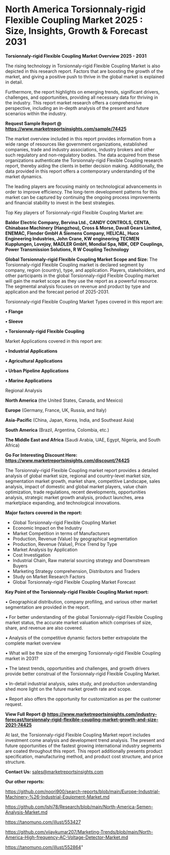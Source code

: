 # North America Torsionnaly-rigid Flexible Coupling Market 2025 : Size, Insights, Growth & Forecast 2031

<Strong> Torsionnaly-rigid Flexible Coupling Market Overview 2025 - 2031</strong>

The rising technology in Torsionnaly-rigid Flexible Coupling Market is also depicted in this research report. Factors that are boosting the growth of the market, and giving a positive push to thrive in the global market is explained in detail.

Furthermore, the report highlights on emerging trends, significant drivers, challenges, and opportunities, providing all necessary data for thriving in the industry. This report market research offers a comprehensive perspective, including an in-depth analysis of the present and future scenarios within the industry.

<strong>Request Sample Report @ <a href=https://www.marketreportsinsights.com/sample/74425>https://www.marketreportsinsights.com/sample/74425</a></strong>

The market overview included in this report provides information from a wide range of resources like government organizations, established companies, trade and industry associations, industry brokers and other such regulatory and non-regulatory bodies. The data acquired from these organizations authenticate the Torsionnaly-rigid Flexible Coupling research report, thereby aiding the clients in better decision making. Additionally, the data provided in this report offers a contemporary understanding of the market dynamics.

The leading players are focusing mainly on technological advancements in order to improve efficiency. The long-term development patterns for this market can be captured by continuing the ongoing process improvements and financial stability to invest in the best strategies.

Top Key players of Torsionnaly-rigid Flexible Coupling Market are:

<strong>Baldor Electric Company, Bervina Ltd., CANDY CONTROLS, CENTA, Chinabase Machinery (Hangzhou), Cross & Morse, Davall Gears Limited, ENEMAC, Flender GmbH A Siemens Company, HELICAL, Huco Engineering Industries, John Crane, KW engineering TECMEN Kupplungen, Lovejoy, MADLER GmbH, Mondial Spa, NBK, OEP Couplings, Power Transmission Solutions, R W Coupling Technology</strong>

<strong><b>Global Torsionnaly-rigid Flexible Coupling Market Scope and Size:</b></strong>
The Torsionnaly-rigid Flexible Coupling market is declared segment by company, region (country), type, and application. Players, stakeholders, and other participants in the global Torsionnaly-rigid Flexible Coupling market will gain the market scope as they use the report as a powerful resource. The segmental analysis focuses on revenue and product by type and application and the forecast period of 2025-2031.

Torsionnaly-rigid Flexible Coupling Market Types covered in this report are:

<strong>• Flange

• Sleeve

• Torsionnaly-rigid Flexible Coupling</strong>

Market Applications covered in this report are:

<strong>• Industrial Applications

• Agricultural Applications

• Urban Pipeline Applications

• Marine Applications</strong> 

Regional Analysis

<strong>North America</strong> (the United States, Canada, and Mexico)

<strong>Europe</strong> (Germany, France, UK, Russia, and Italy)

<strong>Asia-Pacific</strong> (China, Japan, Korea, India, and Southeast Asia)

<strong>South America</strong> (Brazil, Argentina, Colombia, etc.)

<strong>The Middle East and Africa</strong> (Saudi Arabia, UAE, Egypt, Nigeria, and South Africa)

<strong>Go For Interesting Discount Here: <a href=https://www.marketreportsinsights.com/discount/74425>https://www.marketreportsinsights.com/discount/74425</a></strong>

The Torsionnaly-rigid Flexible Coupling market report provides a detailed analysis of global market size, regional and country-level market size, segmentation market growth, market share, competitive Landscape, sales analysis, impact of domestic and global market players, value chain optimization, trade regulations, recent developments, opportunities analysis, strategic market growth analysis, product launches, area marketplace expanding, and technological innovations.

<strong><b>Major factors covered in the report:</b></strong>
<ul>
  <li>Global Torsionnaly-rigid Flexible Coupling Market </li>
  <li>Economic Impact on the Industry</li>
  <li>Market Competition in terms of Manufacturers</li>
  <li>Production, Revenue (Value) by geographical segmentation</li>
  <li>Production, Revenue (Value), Price Trend by Type</li>
  <li>Market Analysis by Application</li>
  <li>Cost Investigation</li>
  <li>Industrial Chain, Raw material sourcing strategy and Downstream Buyers</li>
  <li>Marketing Strategy comprehension, Distributors and Traders</li>
  <li>Study on Market Research Factors</li>
  <li>Global Torsionnaly-rigid Flexible Coupling Market Forecast</li>
</ul>

<strong><b>Key Point of the Torsionnaly-rigid Flexible Coupling Market report:</b></strong>

• Geographical distribution, company profiling, and various other market segmentation are provided in the report.

• For better understanding of the global Torsionnaly-rigid Flexible Coupling market status, the accurate market valuation which comprises of size, share, and revenue are also covered.

• Analysis of the competitive dynamic factors better extrapolate the complete market overview

• What will be the size of the emerging Torsionnaly-rigid Flexible Coupling market in 2031?

• The latest trends, opportunities and challenges, and growth drivers provide better construal of the Torsionnaly-rigid Flexible Coupling Market.

• In-detail industrial analysis, sales study, and production understanding shed more light on the future market growth rate and scope.

• Report also offers the opportunity for customization as per the customer request.

<strong><b>View Full Report @ <a href=https://www.marketreportsinsights.com/industry-forecast/torsionnaly-rigid-flexible-coupling-market-growth-and-size-2021-74425>https://www.marketreportsinsights.com/industry-forecast/torsionnaly-rigid-flexible-coupling-market-growth-and-size-2021-74425</a></b></strong>


At last, the Torsionnaly-rigid Flexible Coupling Market report includes investment come analysis and development trend analysis. The present and future opportunities of the fastest growing international industry segments are coated throughout this report. This report additionally presents product specification, manufacturing method, and product cost structure, and price structure.

<strong>Contact Us:</strong>
sales@marketreportsinsights.com

<strong>Our other reports:</strong>

<a href=https://github.com/noori900/search-reports/blob/main/Europe-Industrial-Machinery-%26-Industrial-Equipment-Market.md>https://github.com/noori900/search-reports/blob/main/Europe-Industrial-Machinery-%26-Industrial-Equipment-Market.md</a>

<a href=https://github.com/Ishi78/Research/blob/main/North-America-Semen-Analysis-Market.md>https://github.com/Ishi78/Research/blob/main/North-America-Semen-Analysis-Market.md</a>

<a href=https://tanomuno.com/illust/553427>https://tanomuno.com/illust/553427</a>

<a href=https://github.com/vijaykumar207/Marketing-Trends/blob/main/North-America-High-frequency-AC-Voltage-Detector-Market.md>https://github.com/vijaykumar207/Marketing-Trends/blob/main/North-America-High-frequency-AC-Voltage-Detector-Market.md</a>

<a href=https://tanomuno.com/illust/552864>https://tanomuno.com/illust/552864</a>"
